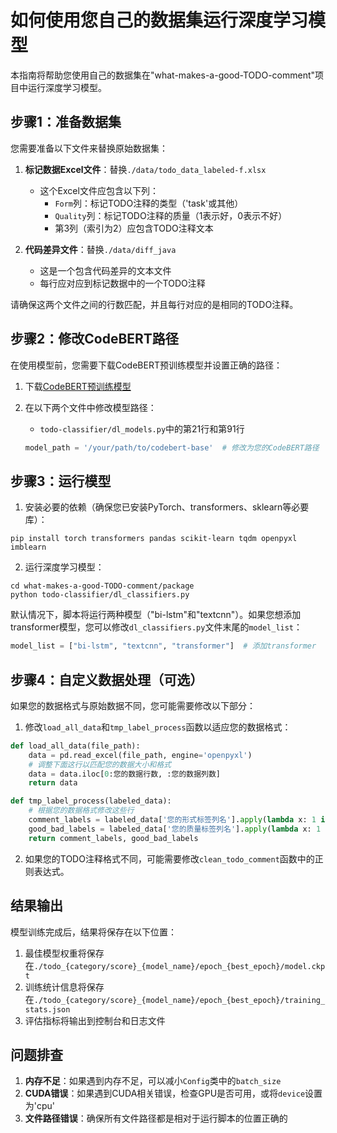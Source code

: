 # 如何使用您自己的数据集运行深度学习模型

本指南将帮助您使用自己的数据集在"what-makes-a-good-TODO-comment"项目中运行深度学习模型。

## 步骤1：准备数据集

您需要准备以下文件来替换原始数据集：

1. **标记数据Excel文件**：替换`./data/todo_data_labeled-f.xlsx`
   - 这个Excel文件应包含以下列：
     - `Form`列：标记TODO注释的类型（'task'或其他）
     - `Quality`列：标记TODO注释的质量（1表示好，0表示不好）
     - 第3列（索引为2）应包含TODO注释文本

2. **代码差异文件**：替换`./data/diff_java`
   - 这是一个包含代码差异的文本文件
   - 每行应对应到标记数据中的一个TODO注释

请确保这两个文件之间的行数匹配，并且每行对应的是相同的TODO注释。

## 步骤2：修改CodeBERT路径

在使用模型前，您需要下载CodeBERT预训练模型并设置正确的路径：

1. 下载[CodeBERT预训练模型](https://huggingface.co/microsoft/codebert-base)

2. 在以下两个文件中修改模型路径：
   - `todo-classifier/dl_models.py`中的第21行和第91行
   ```python
   model_path = '/your/path/to/codebert-base'  # 修改为您的CodeBERT路径
   ```

## 步骤3：运行模型

1. 安装必要的依赖（确保您已安装PyTorch、transformers、sklearn等必要库）：
```
pip install torch transformers pandas scikit-learn tqdm openpyxl imblearn
```

2. 运行深度学习模型：
```
cd what-makes-a-good-TODO-comment/package
python todo-classifier/dl_classifiers.py
```

默认情况下，脚本将运行两种模型（"bi-lstm"和"textcnn"）。如果您想添加transformer模型，您可以修改`dl_classifiers.py`文件末尾的`model_list`：

```python
model_list = ["bi-lstm", "textcnn", "transformer"]  # 添加transformer
```

## 步骤4：自定义数据处理（可选）

如果您的数据格式与原始数据不同，您可能需要修改以下部分：

1. 修改`load_all_data`和`tmp_label_process`函数以适应您的数据格式：

```python
def load_all_data(file_path):
    data = pd.read_excel(file_path, engine='openpyxl')
    # 调整下面这行以匹配您的数据大小和格式
    data = data.iloc[0:您的数据行数, :您的数据列数]  
    return data

def tmp_label_process(labeled_data):
    # 根据您的数据格式修改这些行
    comment_labels = labeled_data['您的形式标签列名'].apply(lambda x: 1 if x.lower().strip()=='task' else 0)
    good_bad_labels = labeled_data['您的质量标签列名'].apply(lambda x: 1 if x == 1 else 0)
    return comment_labels, good_bad_labels
```

2. 如果您的TODO注释格式不同，可能需要修改`clean_todo_comment`函数中的正则表达式。

## 结果输出

模型训练完成后，结果将保存在以下位置：

1. 最佳模型权重将保存在`./todo_{category/score}_{model_name}/epoch_{best_epoch}/model.ckpt`
2. 训练统计信息将保存在`./todo_{category/score}_{model_name}/epoch_{best_epoch}/training_stats.json`
3. 评估指标将输出到控制台和日志文件

## 问题排查

1. **内存不足**：如果遇到内存不足，可以减小`Config`类中的`batch_size`
2. **CUDA错误**：如果遇到CUDA相关错误，检查GPU是否可用，或将`device`设置为'cpu'
3. **文件路径错误**：确保所有文件路径都是相对于运行脚本的位置正确的 